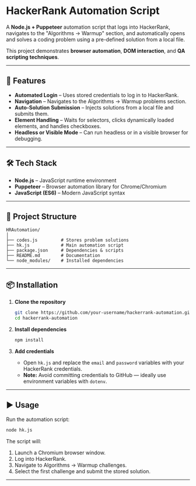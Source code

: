 # HackerRank Automation Script

A **Node.js + Puppeteer** automation script that logs into HackerRank, navigates to the "Algorithms → Warmup" section, and automatically opens and solves a coding problem using a pre-defined solution from a local file.

This project demonstrates **browser automation**, **DOM interaction**, and **QA scripting techniques**.

---

## 🚀 Features

- **Automated Login** – Uses stored credentials to log in to HackerRank.
- **Navigation** – Navigates to the Algorithms → Warmup problems section.
- **Auto-Solution Submission** – Injects solutions from a local file and submits them.
- **Element Handling** – Waits for selectors, clicks dynamically loaded elements, and handles checkboxes.
- **Headless or Visible Mode** – Can run headless or in a visible browser for debugging.

---

## 🛠 Tech Stack

- **Node.js** – JavaScript runtime environment
- **Puppeteer** – Browser automation library for Chrome/Chromium
- **JavaScript (ES6)** – Modern JavaScript syntax

---

## 📂 Project Structure

```
HRAutomation/
│
├── codes.js         # Stores problem solutions
├── hk.js            # Main automation script
├── package.json     # Dependencies & scripts
├── README.md        # Documentation
└── node_modules/    # Installed dependencies
```

---

## 📦 Installation

1. **Clone the repository**
   ```bash
   git clone https://github.com/your-username/hackerrank-automation.git
   cd hackerrank-automation
   ```

2. **Install dependencies**
   ```bash
   npm install
   ```

3. **Add credentials**
   - Open `hk.js` and replace the `email` and `password` variables with your HackerRank credentials.
   - **Note:** Avoid committing credentials to GitHub — ideally use environment variables with `dotenv`.

---

## ▶️ Usage

Run the automation script:
```bash
node hk.js
```

The script will:
1. Launch a Chromium browser window.
2. Log into HackerRank.
3. Navigate to Algorithms → Warmup challenges.
4. Select the first challenge and submit the stored solution.

---

